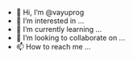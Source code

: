 - 👋 Hi, I’m @vayuprog
- 👀 I’m interested in ...
- 🌱 I’m currently learning ...
- 💞️ I’m looking to collaborate on ...
- 📫 How to reach me ...

<!---
vayuprog/vayuprog is a ✨ special ✨ repository because its `README.md` (this file) appears on your GitHub profile.
You can click the Preview link to take a look at your changes.
--->
